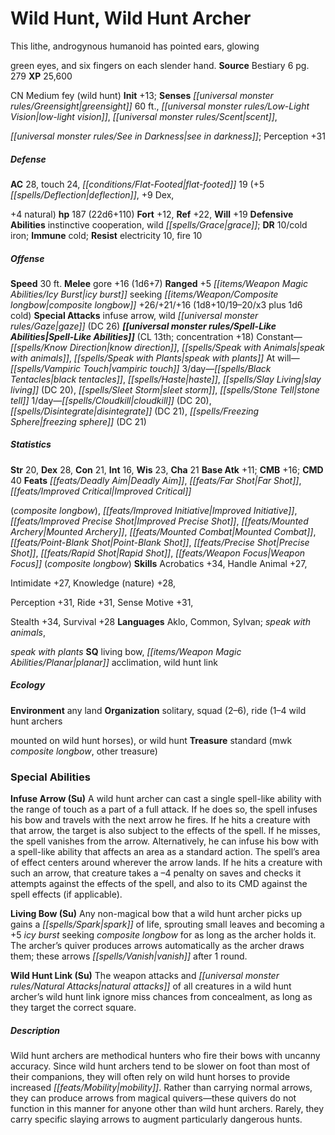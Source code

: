 ﻿---
cssclass: [monsters]
title1: Wild Hunt, Wild Hunt Archer
desc_short: This lithe, androgynous humanoid has pointed ears, glowinggreen eyes,
  and six fingers on each slender hand.
title2: Wild Hunt Archer
CR: 13
sources:
- name: Bestiary 6
  page: 279
  link: http://paizo.com/products/btpy9oge?Pathfinder-Roleplaying-Game-Bestiary-6-Hardcover
XP: 25600
alignment: CN
size: Medium
type: fey
subtypes:
- wild hunt
initiative:
  bonus: 13
senses:
  greensight: 60
  low-light vision: true
  scent: true
  see in darkness: true
AC:
  AC: 28
  touch: 24
  flat_footed: 19
  components:
    deflection: 5
    dex,+4 natural: 9
HP:
  HP: 187
  long: 22d6+110
saves:
  fort: 12
  ref: 22
  will: 19
defensive_abilities:
- instinctive cooperation
- wild grace
DR:
- amount: 10
  weakness: cold iron
immunities:
- cold
resistances:
  electricity: 10
  fire: 10
speeds:
  base: 30
attacks:
  melee:
  - - text: gore +16 (1d6+7)
      entries:
      - - damage: 1d6+7
      attack: gore
      bonus:
      - 16
  ranged:
  - - text: +5 icy burst seeking composite longbow +26/+21/+16 (1d8+10/19-20/x3 plus
        1d6 cold)
      entries:
      - - damage: 1d8+10
          crit_range: 19-20
          crit_multiplier: 3
        - damage: 1d6
          type: cold
      attack: +5 icy burst seeking composite longbow
      bonus:
      - 26
      - 21
      - 16
  special:
  - infuse arrow
  - wild gaze (DC 26)
spell_like_abilities:
  entries:
  - name: know direction
    source: default
    freq: Constant
  - name: speak with animals
    source: default
    freq: Constant
  - name: speak with plants At will-vampiric touch
    source: default
    freq: Constant
  - name: black tentacles
    source: default
    freq: 3/day
  - name: haste
    source: default
    freq: 3/day
  - name: slay living
    source: default
    freq: 3/day
    DC: 20
  - name: sleet storm
    source: default
    freq: 3/day
  - name: stone tell
    source: default
    freq: 3/day
  - name: cloudkill
    source: default
    freq: 1/day
    DC: 20
  - name: disintegrate
    source: default
    freq: 1/day
    DC: 21
  - name: freezing sphere
    source: default
    freq: 1/day
    DC: 21
  sources:
  - name: default
    CL: 13
    concentration: 18
ability_scores:
  STR: 20
  DEX: 28
  CON: 21
  INT: 16
  WIS: 23
  CHA: 21
BAB: 11
CMB: 16
CMD: 40
feats:
- name: Deadly Aim
- name: Far Shot
- name: Improved Critical(composite longbow)
- name: Improved Initiative
- name: Improved Precise Shot
- name: Mounted Archery
- name: Mounted Combat
- name: Point-Blank Shot
- name: Precise Shot
- name: Rapid Shot
- name: Weapon Focus (composite longbow)
skills:
  Acrobatics: 34
  Handle Animal: 27
  Intimidate: 27
  Knowledge (nature): 28
  Perception: 31
  Ride: 31
  Sense Motive: 31
  Stealth: 34
  Survival: 28
languages:
- Aklo
- Common
- Sylvan
- speak with animals,speak with plants
special_qualities:
- living bow
- planar acclimation
- wild hunt link
ecology:
  environment: any land
  organization: solitary, squad (2-6), ride (1-4 wild hunt archersmounted on wild
    hunt horses), or wild hunt
  treasure_type: standard
  treasure:
  - mwk composite longbow
  - other treasure
special_abilities:
  Infuse Arrow (Su): A wild hunt archer can cast a single spell-like ability with
    the range of touch as a part of a full attack. If he does so, the spell infuses
    his bow and travels with the next arrow he fires. If he hits a creature with that
    arrow, the target is also subject to the effects of the spell. If he misses, the
    spell vanishes from the arrow. Alternatively, he can infuse his bow with a spell-like
    ability that affects an area as a standard action. The spell's area of effect
    centers around wherever the arrow lands. If he hits a creature with such an arrow,
    that creature takes a -4 penalty on saves and checks it attempts against the effects
    of the spell, and also to its CMD against the spell effects (if applicable).
  Living Bow (Su): Any non-magical bow that a wild hunt archer picks up gains a spark
    of life, sprouting small leaves and becoming a +5 icy burst seeking composite
    longbow for as long as the archer holds it. The archer's quiver produces arrows
    automatically as the archer draws them; these arrows vanish after 1 round.
  Wild Hunt Link (Su): The weapon attacks and natural attacks of all creatures in
    a wild hunt archer's wild hunt link ignore miss chances from concealment, as long
    as they target the correct square.
desc_long: Wild hunt archers are methodical hunters who fire their bows with uncanny
  accuracy. Since wild hunt archers tend to be slower on foot than most of their companions,
  they will often rely on wild hunt horses to provide increased mobility. Rather than
  carrying normal arrows, they can produce arrows from magical quivers-these quivers
  do not function in this manner for anyone other than wild hunt archers. Rarely,
  they carry specific slaying arrows to augment particularly dangerous hunts.

---

# Wild Hunt, Wild Hunt Archer
This lithe, androgynous humanoid has pointed ears, glowing

green eyes, and six fingers on each slender hand.
**Source** Bestiary 6 pg. 279
**XP** 25,600

CN Medium fey (wild hunt)
**Init** +13; **Senses** _[[universal monster rules/Greensight|greensight]]_ 60 ft., _[[universal monster rules/Low-Light Vision|low-light vision]]_, _[[universal monster rules/Scent|scent]]_,

_[[universal monster rules/See in Darkness|see in darkness]]_; Perception +31

##### Defense

**AC** 28, touch 24, _[[conditions/Flat-Footed|flat-footed]]_ 19 (+5 _[[spells/Deflection|deflection]]_, +9 Dex,

+4 natural)
**hp** 187 (22d6+110)
**Fort** +12, **Ref** +22, **Will** +19
**Defensive Abilities** instinctive cooperation, wild _[[spells/Grace|grace]]_; **DR** 10/cold iron; **Immune** cold; **Resist** electricity 10, fire 10

##### Offense
**Speed** 30 ft.
**Melee** gore +16 (1d6+7)
**Ranged** +5 _[[items/Weapon Magic Abilities/Icy Burst|icy burst]]_ seeking _[[items/Weapon/Composite longbow|composite longbow]]_ +26/+21/+16 (1d8+10/19–20/x3 plus 1d6 cold)
**Special Attacks** infuse arrow, wild _[[universal monster rules/Gaze|gaze]]_ (DC 26)
**_[[universal monster rules/Spell-Like Abilities|Spell-Like Abilities]]_** (CL 13th; concentration +18)
Constant—_[[spells/Know Direction|know direction]]_, _[[spells/Speak with Animals|speak with animals]]_, _[[spells/Speak with Plants|speak with plants]]_ At will—_[[spells/Vampiric Touch|vampiric touch]]_ 
3/day—_[[spells/Black Tentacles|black tentacles]]_, _[[spells/Haste|haste]]_, _[[spells/Slay Living|slay living]]_ (DC 20), _[[spells/Sleet Storm|sleet storm]]_, _[[spells/Stone Tell|stone tell]]_ 
1/day—_[[spells/Cloudkill|cloudkill]]_ (DC 20), _[[spells/Disintegrate|disintegrate]]_ (DC 21), _[[spells/Freezing Sphere|freezing sphere]]_ (DC 21)

##### Statistics
**Str** 20, **Dex** 28, **Con** 21, **Int** 16, **Wis** 23, **Cha** 21
**Base Atk** +11; **CMB** +16; **CMD** 40
**Feats** _[[feats/Deadly Aim|Deadly Aim]]_, _[[feats/Far Shot|Far Shot]]_, _[[feats/Improved Critical|Improved Critical]]_

(_composite longbow_), _[[feats/Improved Initiative|Improved Initiative]]_, _[[feats/Improved Precise Shot|Improved Precise Shot]]_, _[[feats/Mounted Archery|Mounted Archery]]_, _[[feats/Mounted Combat|Mounted Combat]]_, _[[feats/Point-Blank Shot|Point-Blank Shot]]_, _[[feats/Precise Shot|Precise Shot]]_, _[[feats/Rapid Shot|Rapid Shot]]_, _[[feats/Weapon Focus|Weapon Focus]]_ (_composite longbow_)
**Skills** Acrobatics +34, Handle Animal +27,

Intimidate +27, Knowledge (nature) +28,

Perception +31, Ride +31, Sense Motive +31,

Stealth +34, Survival +28
**Languages** Aklo, Common, Sylvan; _speak with animals_,

_speak with plants_
**SQ** living bow, _[[items/Weapon Magic Abilities/Planar|planar]]_ acclimation, wild hunt link

##### Ecology

**Environment** any land
**Organization** solitary, squad (2–6), ride (1–4 wild hunt archers

mounted on wild hunt horses), or wild hunt
**Treasure** standard (mwk _composite longbow_, other treasure)

### Special Abilities

**Infuse Arrow (Su)** A wild hunt archer can cast a single spell-like ability with the range of touch as a part of a full attack. If he does so, the spell infuses his bow and travels with the next arrow he fires. If he hits a creature with that arrow, the target is also subject to the effects of the spell. If he misses, the spell vanishes from the arrow. Alternatively, he can infuse his bow with a spell-like ability that affects an area as a standard action. The spell’s area of effect centers around wherever the arrow lands. If he hits a creature with such an arrow, that creature takes a –4 penalty on saves and checks it attempts against the effects of the spell, and also to its CMD against the spell effects (if applicable).

**Living Bow (Su)** Any non-magical bow that a wild hunt archer picks up gains a _[[spells/Spark|spark]]_ of life, sprouting small leaves and becoming a +5 _icy burst_ seeking _composite longbow_ for as long as the archer holds it. The archer’s quiver produces arrows automatically as the archer draws them; these arrows _[[spells/Vanish|vanish]]_ after 1 round.

**Wild Hunt Link (Su)** The weapon attacks and _[[universal monster rules/Natural Attacks|natural attacks]]_ of all creatures in a wild hunt archer’s wild hunt link ignore miss chances from concealment, as long as they target the correct square.

##### Description

Wild hunt archers are methodical hunters who fire their bows with uncanny accuracy. Since wild hunt archers tend to be slower on foot than most of their companions, they will often rely on wild hunt horses to provide increased _[[feats/Mobility|mobility]]_. Rather than carrying normal arrows, they can produce arrows from magical quivers—these quivers do not function in this manner for anyone other than wild hunt archers. Rarely, they carry specific slaying arrows to augment particularly dangerous hunts.
